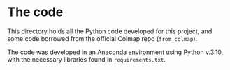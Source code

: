 # The code  
This directory holds all the Python code developed for this project, and some code borrowed from the official Colmap repo (`from_colmap`). 

The code was developed in an Anaconda environment using Python v.3.10, with the necessary libraries found in `requirements.txt`. 

